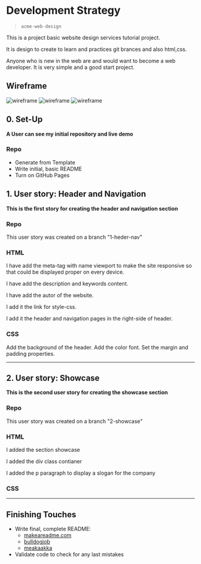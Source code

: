 # Development Strategy

> `acme-web-design`


This is a project basic website design services tutorial project.

It is design  to create  to learn and practices git brances and also html,css.

Anyone who is new in the web are and would want to become a web developer. It is very simple and a good start project.

## Wireframe

<!-- include a wireframe for your project in this repository, and display it here -->
<!-- wireframe.cc is a good site for getting started with wireframes -->
![wireframe](Home.png) 
![wireframe](About.png)
![wireframe](Services.png)

## 0. Set-Up

__A User can see my initial repository and live demo__

### Repo

- Generate from Template
- Write initial, basic README
- Turn on GitHub Pages

## 1. User story: Header and Navigation

__This is the first story for creating the header and navigation section__

### Repo


This user story was created on a branch  "1-heder-nav"

### HTML


I have add the meta-tag with name viewport to make the site responsive so that could be displayed proper on every device.

I have add the description and keywords content.

I have add the autor of the website.

I add it the link for style-css.

I add it the header  and navigation pages in the right-side of header.


### CSS
 Add  the background of the header.
 Add the color font.
 Set the margin and padding properties.

---

## 2. User story: Showcase
__This is the second user story for creating the showcase section__

### Repo


This user story was created on a branch  "2-showcase"


### HTML

I added the section showcase

I added the div class contianer

I added the p paragraph to display a slogan for the company


### CSS


---

## Finishing Touches

- Write final, complete README:
  - [makeareadme.com](https://www.makeareadme.com/)
  - [bulldogjob](https://bulldogjob.com/news/449-how-to-write-a-good-readme-for-your-github-project)
  - [meakaakka](https://medium.com/@meakaakka/a-beginners-guide-to-writing-a-kickass-readme-7ac01da88ab3)
- Validate code to check for any last mistakes
